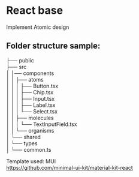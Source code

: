 # React base
Implement Atomic design

## Folder structure sample:

├── public  
├── src  
│   │── components  
│   │   ├── atoms  
│   │   │   ├── Button.tsx  
│   │   │   ├── Chip.tsx  
│   │   │   ├── Input.tsx  
│   │   │   ├── Label.tsx  
│   │   │   └── Select.tsx  
│   │   ├── molecules  
│   │   │   └── TextInputField.tsx  
│   │   └── organisms  
│   └── shared  
│       └── types  
│           └── common.ts  

Template used:  MUI  
https://github.com/minimal-ui-kit/material-kit-react  
